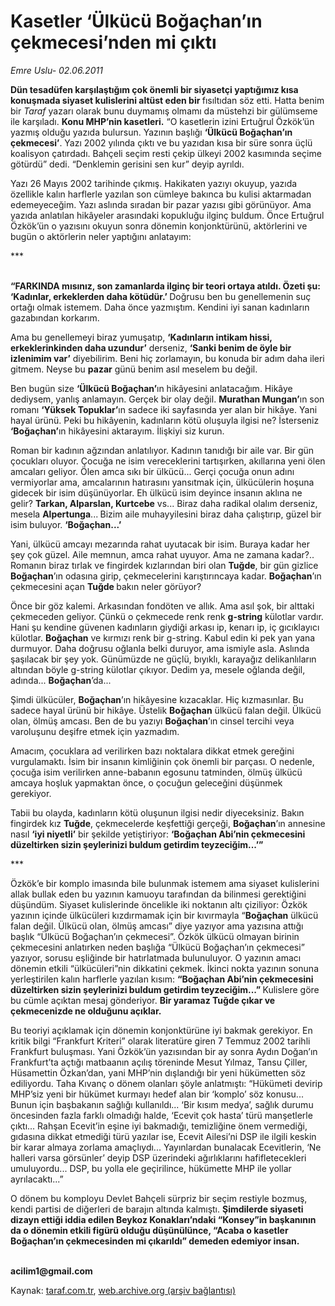 # Kasetler ‘Ülkücü Boğaçhan’ın çekmecesi’nden mi çıktı

*Emre Uslu- 02.06.2011*

<div class="yazi"><p><strong>Dün tesadüfen karşılaştığım çok önemli bir siyasetçi yaptığımız kısa konuşmada siyaset kulislerini altüst eden bir </strong>fısıltıdan söz etti. Hatta benim bir <i>Taraf</i> yazarı olarak bunu duymamış olmamı da müstehzi bir gülümseme ile karşıladı. <b>Konu MHP’nin kasetleri.</b> “O kasetlerin izini Ertuğrul Özkök’ün yazmış olduğu yazıda bulursun. Yazının başlığı <b>‘Ülkücü Boğaçhan’ın çekmecesi’</b>. Yazı 2002 yılında çıktı ve bu yazıdan kısa bir süre sonra üçlü koalisyon çatırdadı. Bahçeli seçim resti çekip ülkeyi 2002 kasımında seçime götürdü” dedi. “Denklemin gerisini sen kur” deyip ayrıldı. </p>
<p>Yazı 26 Mayıs 2002 tarihinde çıkmış. Hakikaten yazıyı okuyup, yazıda özellikle kalın harflerle yazılan son cümleye bakınca bu kulisi aktarmadan edemeyeceğim. Yazı aslında sıradan bir pazar yazısı gibi görünüyor. Ama yazıda anlatılan hikâyeler arasındaki kopukluğu ilginç buldum. Önce Ertuğrul Özkök’ün o yazısını okuyun sonra dönemin konjonktürünü, aktörlerini ve bugün o aktörlerin neler yaptığını anlatayım:</p>
<p>***</p>
<p><strong><br/>“FARKINDA mısınız, son zamanlarda ilginç bir teori ortaya atıldı. Özeti şu: ‘Kadınlar, erkeklerden daha kötüdür.’ </strong>Doğrusu ben bu genellemenin suç ortağı olmak istemem. Daha önce yazmıştım. Kendini iyi sanan kadınların gazabından korkarım. </p>
<p>Ama bu genellemeyi biraz yumuşatıp, <b>‘Kadınların intikam hissi, erkeklerinkinden daha uzundur’</b> derseniz, <b>‘Sanki benim de öyle bir izlenimim var’</b> diyebilirim. Beni hiç zorlamayın, bu konuda bir adım daha ileri gitmem. Neyse bu <b>pazar</b> günü benim asıl meselem bu değil. </p>
<p>Ben bugün size <b>‘Ülkücü Boğaçhan’</b>ın hikâyesini anlatacağım. Hikâye dediysem, yanlış anlamayın. Gerçek bir olay değil. <b>Murathan Mungan’</b>ın son romanı <b>‘Yüksek Topuklar’</b>ın sadece iki sayfasında yer alan bir hikâye. Yani hayal ürünü. Peki bu hikâyenin, kadınların kötü oluşuyla ilgisi ne? İsterseniz <b>‘Boğaçhan’</b>ın hikâyesini aktarayım. İlişkiyi siz kurun.</p>
<p>Roman bir kadının ağzından anlatılıyor. Kadının tanıdığı bir aile var. Bir gün çocukları oluyor. Çocuğa ne isim vereceklerini tartışırken, akıllarına yeni ölen amcaları geliyor. Ölen amca sıkı bir ülkücü... Gerçi çocuğa onun adını vermiyorlar ama, amcalarının hatırasını yansıtmak için, ülkücülerin hoşuna gidecek bir isim düşünüyorlar. Eh ülkücü isim deyince insanın aklına ne gelir? <b>Tarkan, Alparslan, Kurtcebe</b> vs... Biraz daha radikal olalım derseniz, mesela <b>Alpertunga</b>...<b> </b>Bizim aile muhayyilesini biraz daha çalıştırıp, güzel bir isim buluyor. <b>‘Boğaçhan...’</b></p>
<p>Yani, ülkücü amcayı mezarında rahat uyutacak bir isim. Buraya kadar her şey çok güzel. Aile memnun, amca rahat uyuyor. Ama ne zamana kadar?.. Romanın biraz tırlak ve fingirdek kızlarından biri olan <b>Tuğde</b>, bir gün gizlice <b>Boğaçhan</b>’ın odasına girip, çekmecelerini karıştırıncaya kadar. <b>Boğaçhan</b>’ın çekmecesini açan <b>Tuğde </b>bakın neler görüyor?</p>
<p>Önce bir göz kalemi. Arkasından fondöten ve allık. Ama asıl şok, bir alttaki çekmeceden geliyor. Çünkü o çekmecede renk renk <b>g-string</b> külotlar vardır. Hani şu kendine güvenen kadınların giydiği arkası ip, kenarı ip, iç gıcıklayıcı külotlar. <b>Boğaçhan</b> ve kırmızı renk bir g-string. Kabul edin ki pek yan yana durmuyor. Daha doğrusu oğlanla belki duruyor, ama ismiyle asla. Aslında şaşılacak bir şey yok. Günümüzde ne güçlü, bıyıklı, karayağız delikanlıların altından böyle g-string külotlar çıkıyor. Dedim ya, mesele oğlanda değil, adında... <b>Boğaçhan</b>’da...</p>
<p>Şimdi ülkücüler, <b>Boğaçhan</b>’ın hikâyesine kızacaklar. Hiç kızmasınlar. Bu sadece hayal ürünü bir hikâye. Üstelik <b>Boğaçhan</b> ülkücü falan değil. Ülkücü olan, ölmüş amcası. Ben de bu yazıyı <b>Boğaçhan</b>’ın cinsel tercihi veya varoluşunu deşifre etmek için yazmadım. </p>
<p>Amacım, çocuklara ad verilirken bazı noktalara dikkat etmek gereğini vurgulamaktı. İsim bir insanın kimliğinin çok önemli bir parçası. O nedenle, çocuğa isim verilirken anne-babanın egosunu tatminden, ölmüş ülkücü amcaya hoşluk yapmaktan önce, o çocuğun geleceğini düşünmek gerekiyor.</p>
<p>Tabii bu olayda, kadınların kötü oluşunun ilgisi nedir diyeceksiniz. Bakın fingirdek kız <b>Tuğde</b>, çekmecelerde keşfettiği gerçeği, <b>Boğaçhan</b>’ın annesine nasıl <b>‘iyi niyetli’</b> bir şekilde yetiştiriyor: <b>‘Boğaçhan Abi’nin çekmecesini düzeltirken sizin şeylerinizi buldum getirdim teyzeciğim...’”</b></p>
<p>***</p>
<p>Özkök’e bir komplo imasında bile bulunmak istemem ama siyaset kulislerini allak bullak eden bu yazının kamuoyu tarafından da bilinmesi gerektiğini düşündüm. Siyaset kulislerinde öncelikle iki noktanın altı çiziliyor: Özkök yazının içinde ülkücüleri kızdırmamak için bir kıvırmayla “<b>Boğaçhan</b> ülkücü falan değil. Ülkücü olan, ölmüş amcası” diye yazıyor ama yazısına attığı başlık “Ülkücü Boğaçhan’ın çekmecesi”. Özkök ülkücü olmayan birinin çekmecesini anlatırken neden başlığa “Ülkücü Boğaçhan’ın çekmecesi” yazıyor, sorusu eşliğinde bir hatırlatmada bulunuluyor. O yazının amacı dönemin etkili “ülkücüleri”nin dikkatini çekmek. İkinci nokta yazının sonuna yerleştirilen kalın harflerle yazılan kısım: <b>“Boğaçhan Abi’nin çekmecesini düzeltirken sizin şeylerinizi buldum getirdim teyzeciğim...” </b>Kulislere göre bu cümle açıktan mesaj gönderiyor. <b>Bir yaramaz Tuğde çıkar ve çekmecenizde ne olduğunu açıklar.</b> </p>
<p>Bu teoriyi açıklamak için dönemin konjonktürüne iyi bakmak gerekiyor. En kritik bilgi “Frankfurt Kriteri” olarak literatüre giren 7 Temmuz 2002 tarihli Frankfurt buluşması. Yani Özkök’ün yazısından bir ay sonra Aydın Doğan’ın Frankfurt’ta açtığı matbaanın açılış töreninde Mesut Yılmaz, Tansu Çiller, Hüsamettin Özkan’dan, yani MHP’nin dışlandığı bir yeni hükümetten söz ediliyordu. Taha Kıvanç o dönem olanları şöyle anlatmıştı: “Hükümeti devirip MHP’siz yeni bir hükümet kurmayı hedef alan bir ‘komplo’ söz konusu... Bunun için başbakanın sağlığı kullanıldı... ‘Bir kısım medya’, sağlık durumu öncesinden fazla farklı olmadığı halde, ‘Ecevit çok hasta’ türü manşetlerle çıktı... Rahşan Ecevit’in eşine iyi bakmadığı, temizliğine önem vermediği, gıdasına dikkat etmediği türü yazılar ise, Ecevit Ailesi’ni DSP ile ilgili keskin bir karar almaya zorlama amaçlıydı... Yayınlardan bunalacak Ecevitlerin, ‘Ne halleri varsa görsünler’ deyip DSP üzerindeki ağırlıklarını hafifletecekleri umuluyordu... DSP, bu yolla ele geçirilince, hükümette MHP ile yollar ayrılacaktı...”</p>
<p>O dönem bu komployu Devlet Bahçeli sürpriz bir seçim restiyle bozmuş, kendi partisi de diğerleri de barajın altında kalmıştı. <b>Şimdilerde siyaseti dizayn ettiği iddia edilen Beykoz Konakları’ndaki “Konsey”in başkanının da o dönemin etkili figürü olduğu düşünülünce, “Acaba o kasetler Boğaçhan’ın çekmecesinden mi çıkarıldı” demeden edemiyor insan.</b></p>
<p><strong><br/>acilim1@gmail.com</strong></p>
</div>

Kaynak: [taraf.com.tr](http://www.taraf.com.tr/emre-uslu/makale-kasetler-ulkucu-bogachan-in-cekmecesi-nden-mi.htm), [web.archive.org (arşiv bağlantısı)](http://web.archive.org/web/20131025223149/http://www.taraf.com.tr/emre-uslu/makale-kasetler-ulkucu-bogachan-in-cekmecesi-nden-mi.htm)
